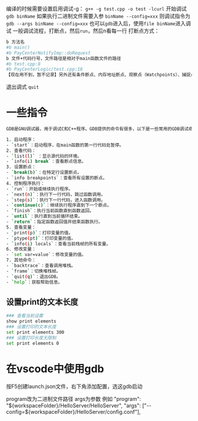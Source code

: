 编译的时候需要设置启用调试-g： `g++ -g test.cpp -o test -lcurl`
开始调试 `gdb binName`
如果执行二进制文件需要入参 `binName --config=xxx` 则调试指令为`gdb --args binName --config=xxx`
也可以`gdb`进入后，使用`file binName`进入调试
一般调试流程，打断点，然后`run`，然后n看每一行
打断点方式：
```bash
b 方法名
#b main()
#b PayCenterNotifyImp::doRequest
b 文件+代码行号，文件路径是相对于main函数文件的路径
#b test.cpp:8
#b PayCenterLogic/test.cpp:18
【现在用不到，暂不记录】另外还有条件断点、内存地址断点、观察点（Watchpoints）、捕捉点（Catchpoints）、线程断点
```

退出调式 `quit`

# 一些指令
```bash
GDB是GNU调试器，用于调试C和C++程序。GDB提供的命令有很多，以下是一些常用的GDB调试命令：

1. 启动程序：
- `start`：启动程序，在main函数的第一行代码处暂停。
2. 查看代码：
- `list(l)` ：显示源代码的环境。
- `info(i) break`：查看断点信息。
3. 设置断点：
- `break(b)`：在特定行设置断点。
- `info breakpoints`：查看所有设置的断点。
4. 控制程序执行：
- `run`：开始或继续执行程序。
- `next(n)`：执行下一行代码，跳过函数调用。
- `step(s)`：执行下一行代码，进入函数调用。
- `continue(c)`：继续执行程序直到下一个断点。
- `finish`：执行当前函数直到函数返回。
- `until`：执行直到当前循环结束。
- `return`：指定函数返回值并结束函数执行。
5. 查看变量：
- `print(p)`：打印变量的值。
- `ptype(pt)`：打印变量的值。
- `info(i) locals`：查看当前栈帧的所有变量。
6. 修改变量：
- `set var=value`：修改变量的值。
7. 其他命令：
- `backtrace`：查看调用堆栈。
- `frame`：切换堆栈帧。
- `quit(q)`：退出GDB。
- `help`：获取帮助信息。
```

## 设置print的文本长度
```sh
### 查看当前设置
show print elements
### 设置打印的文本长度
set print elements 300
### 设置打印长度无限制
set print elements 0
```

# 在vscode中使用gdb

按F5创建launch.json文件，右下角添加配置，选这gdb启动

program改为二进制文件路径
args为参数
例如
"program": "${workspaceFolder}/HelloServer/HelloServer",
"args": ["--config=${workspaceFolder}/HelloServer/config.conf"],